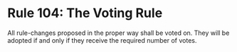 # Rule 104: The Voting Rule

All rule-changes proposed in the proper way shall be voted on. They will be adopted if and only if they receive the required number of votes.